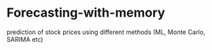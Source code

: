 # Forecasting-with-memory
 prediction of stock prices using different methods (ML, Monte Carlo, SARIMA etc)
